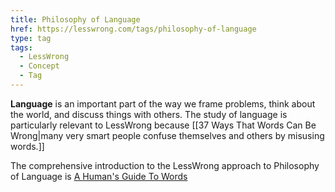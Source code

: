 ```yaml
---
title: Philosophy of Language
href: https://lesswrong.com/tags/philosophy-of-language
type: tag
tags:
  - LessWrong
  - Concept
  - Tag
---
```


**Language** is an important part of the way we frame problems, think about the world, and discuss things with others. The study of language is particularly relevant to LessWrong because [[37 Ways That Words Can Be Wrong|many very smart people confuse themselves and others by misusing words.]]

The comprehensive introduction to the LessWrong approach to Philosophy of Language is [A Human's Guide To Words](https://www.lesswrong.com/s/SGB7Y5WERh4skwtnb)